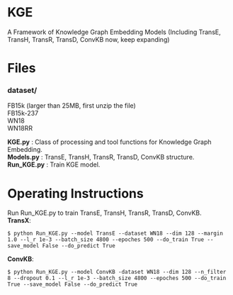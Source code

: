 # KGE
A Framework of Knowledge Graph Embedding Models (Including TransE, TransH, TransR, TransD, ConvKB now, keep expanding)

# Files
### dataset/
FB15k (larger than 25MB, first unzip the file)  
FB15k-237  
WN18  
WN18RR  

**KGE.py** : Class of processing and tool functions for Knowledge Graph Embedding.  
**Models.py** : TransE, TransH, TransR, TransD, ConvKB structure.  
**Run_KGE.py** : Train KGE model.  

# Operating Instructions
Run Run_KGE.py to train TransE, TransH, TransR, TransD, ConvKB.  
**TransX**:   
```
$ python Run_KGE.py --model TransE --dataset WN18 --dim 128 --margin 1.0 --l_r 1e-3 --batch_size 4800 --epoches 500 --do_train True --save_model False --do_predict True
```
**ConvKB**:  
```
$ python Run_KGE.py --model ConvKB -dataset WN18 --dim 128 --n_filter 8 --dropout 0.1 --l_r 1e-3 --batch_size 4800 --epoches 500 --do_train True --save_model False --do_predict True
